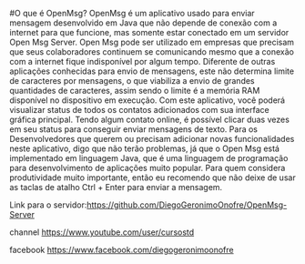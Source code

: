 #O que é OpenMsg?
OpenMsg é um aplicativo usado para enviar mensagem desenvolvido em Java que não depende de conexão com a internet para que
funcione, mas somente estar conectado em um servidor Open Msg Server. Open Msg pode ser utilizado em empresas que precisam
que seus colaboradores continuem se comunicando mesmo que a conexão com a internet fique indisponível por algum tempo.
Diferente de outras aplicações conhecidas para envio de mensagens, este não determina limite de caracteres por mensagens, 
o que viabiliza a envio de grandes quantidades de caracteres, assim sendo o limite é a memória RAM disponível no dispositivo 
em execução. Com este aplicativo, você poderá visualizar status de todos os contatos adicionados com sua interface gráfica 
principal. Tendo algum contato online, é possível clicar duas vezes em seu status para conseguir enviar mensagens de texto.
Para os Desenvolvedores que querem ou precisam adicionar novas funcionalidades neste aplicativo, digo que não terão problemas, 
já que o Open Msg está implementado em linguagem Java, que é uma linguagem de programação para desenvolvimento de aplicações 
muito popular. Para quem considera produtividade muito importante, então eu recomendo que não deixe de usar as taclas de atalho
Ctrl + Enter para enviar a mensagem.

Link para o servidor:https://github.com/DiegoGeronimoOnofre/OpenMsg-Server

channel https://www.youtube.com/user/cursostd

facebook https://www.facebook.com/diegogeronimoonofre

